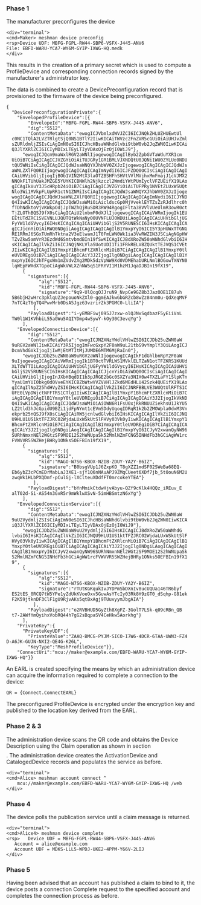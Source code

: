 
### Phase 1

The manufacturer preconfigures the device


~~~~
<div="terminal">
<cmd>Maker> meshman device preconfig
<rsp>Device UDF: MBFG-FGPL-RW44-SBP6-VSFX-J445-ANV6
File: EBFD-WARU-YCA7-WY6M-GYIP-IXWG-HQ.medk
</div>
~~~~

This results in the creation of a primary secret which is used to compute a ProfileDevice
and corresponding connection records signed by the manufacturer's administrator key.

The data is combined to create a DevicePreconfiguration record that is provisioned to
the firmware of the device being preconfigured.

~~~~
{
  "DevicePreconfigurationPrivate":{
    "EnvelopedProfileDevice":[{
        "EnvelopeId":"MBFG-FGPL-RW44-SBP6-VSFX-J445-ANV6",
        "dig":"S512",
        "ContentMetaData":"ewogICJVbmlxdWVJZCI6ICJNQkZHLUZHUEwtUl
  c0NC1TQlA2LVZTRlgtSjQ0NS1BTlY2IiwKICAiTWVzc2FnZVR5cGUiOiAiUHJvZml
  sZURldmljZSIsCiAgImN0eSI6ICJhcHBsaWNhdGlvbi9tbW0vb2JqZWN0IiwKICAi
  Q3JlYXRlZCI6ICIyMDIxLTEyLTIyVDAxOjEzOjI0WiJ9"},
      "ewogICJQcm9maWxlRGV2aWNlIjogewogICAgIlByb2ZpbGVTaWduYXR1cm
  UiOiB7CiAgICAgICJVZGYiOiAiTUJGRy1GR1BMLVJXNDQtU0JQNi1WU0ZYLUo0NDU
  tQU5WNiIsCiAgICAgICJQdWJsaWNQYXJhbWV0ZXJzIjogewogICAgICAgICJQdWJs
  aWNLZXlFQ0RIIjogewogICAgICAgICAgImNydiI6ICJFZDQ0OCIsCiAgICAgICAgI
  CAiUHVibGljIjogIjBOb1VIN2MtX3laOTZBSHFhSHVtVVlMVjhxMmFmajJ1cVJMX2
  NNQkF1TUhUakJMZGE5YUYKICBNWlh2Njkzczl2WmdiYWtPUmIyclVFZUEifX19LAo
  gICAgIkVuY3J5cHRpb24iOiB7CiAgICAgICJVZGYiOiAiTUFPRy1NVEtZLUxWSUQt
  Nlo3Wi1MVkpFLUpRR1ctN1ZNMiIsCiAgICAgICJQdWJsaWNQYXJhbWV0ZXJzIjoge
  wogICAgICAgICJQdWJsaWNLZXlFQ0RIIjogewogICAgICAgICAgImNydiI6ICJYND
  Q4IiwKICAgICAgICAgICJQdWJsaWMiOiAicldscGp0MjVveklEYTZsZzRJdlhrc0h
  fTDhNdktoVjVKWkpOdjJpTWZhQjRuSDR3RW94RgogIFlta3BVVlVUeUlmR3owR0ct
  TjZLOThBQSJ9fX0sCiAgICAiU2lnbmF0dXJlIjogewogICAgICAiVWRmIjogIk1EU
  EEtUTdZRC1SVEVNLUJQUTQtWkNaNy00UVNFLUJOWDUiLAogICAgICAiUHVibGljUG
  FyYW1ldGVycyI6IHsKICAgICAgICAiUHVibGljS2V5RUNESCI6IHsKICAgICAgICA
  gICJjcnYiOiAiRWQ0NDgiLAogICAgICAgICAgIlB1YmxpYyI6ICI5Y3pHUWxTTGNG
  RE1RRmJ6SGxTUmRhTktna2V3eElwamJ1T0FmLWN0Wk1ia3VwRWZIN3JSCiAgNGpHW
  TZvZkw5amVrR3EzdWd6SmtvbmdBIn19fSwKICAgICJBdXRoZW50aWNhdGlvbiI6IH
  sKICAgICAgIlVkZiI6ICJNQjNKLVlaSUotUDI1Ti1FRkRELVBZQUktTEJVQS1CVEt
  JIiwKICAgICAgIlB1YmxpY1BhcmFtZXRlcnMiOiB7CiAgICAgICAgIlB1YmxpY0tl
  eUVDREgiOiB7CiAgICAgICAgICAiY3J2IjogIlg0NDgiLAogICAgICAgICAgIlB1Y
  mxpYyI6ICJhTFgxWm1mZVdvZXg2MDk5dzVpWW9Xd0VDMEhabURLNmlBOGowTXNYN0
  lqWEpFWXdXTGpoCiAgWkVWLXZnNW5qS1FRYVI1M1hzM1JqaDJBIn19fX19",
      {
        "signatures":[{
            "alg":"S512",
            "kid":"MBFG-FGPL-RW44-SBP6-VSFX-J445-ANV6",
            "signature":"9q9-UlQcgOJJruN9_NvpCe9GZ8b3JazOOE1I87uh
  5B6bjH2wHrc3pklqUZJepouoNkZXl0-ggmEAJkwGbGRZcb8wZz84nm0u-QdXeqMVF
  7nTC4zT6gTQ4PwvMrb0DsA5Jgz63vzrirZk3PGMC0-LliIA"}
          ],
        "PayloadDigest":"i-yEMBFiwj095J7zxw-olQJNxSqdbazF5yEiiVnL
  TW0l1W1KVhbiL55aGWu5AQIYDmp4wSywY-kOy30C3evqYg"}
      ],
    "EnvelopedConnectionDevice":[{
        "dig":"S512",
        "ContentMetaData":"ewogICJNZXNzYWdlVHlwZSI6ICJDb25uZWN0aW
  9uRGV2aWNlIiwKICAiY3R5IjogImFwcGxpY2F0aW9uL21tbS9vYmplY3QiLAogICJ
  DcmVhdGVkIjogIjIwMjEtMTItMjJUMDE6MTM6MjRaIn0"},
      "ewogICJDb25uZWN0aW9uRGV2aWNlIjogewogICAgIkF1dGhlbnRpY2F0aW
  9uIjogewogICAgICAiVWRmIjogIk1BT0ctTVRLWS1MVklELTZaN1otTFZKRS1KUUd
  XLTdWTTIiLAogICAgICAiUHVibGljUGFyYW1ldGVycyI6IHsKICAgICAgICAiUHVi
  bGljS2V5RUNESCI6IHsKICAgICAgICAgICJjcnYiOiAiWDQ0OCIsCiAgICAgICAgI
  CAiUHVibGljIjogInJXbHBqdDI1b3pJRGE2bGc0SXZYa3NIX0w4TXZLaFY1SlpKTn
  YyaU1mYUI0bkg0d0VveEYKICBZbWtwVVZVVHlJZkd6MEdHLU42Szk4QUEifX19LAo
  gICAgIlNpZ25hdHVyZSI6IHsKICAgICAgIlVkZiI6ICJNRFBBLVE3WUQtUlRFTS1C
  UFE0LVpDWjctNFFTRS1CTlg1IiwKICAgICAgIlB1YmxpY1BhcmFtZXRlcnMiOiB7C
  iAgICAgICAgIlB1YmxpY0tleUVDREgiOiB7CiAgICAgICAgICAiY3J2IjogIkVkND
  Q4IiwKICAgICAgICAgICJQdWJsaWMiOiAiOWN6R1FsU0xjRkRNUUZiekhsU1JkYU5
  LZ2tld3hJcGpidU9BZi1jdFpNYmt1cEVmSDdyUgogIDRqR1k2b2ZMOWpla0dxM3Vn
  ekprb25nQSJ9fX0sCiAgICAiRW5jcnlwdGlvbiI6IHsKICAgICAgIlVkZiI6ICJNQ
  U9HLU1US1ktTFZJRC02WjdaLUxWSkUtSlFHVy03Vk0yIiwKICAgICAgIlB1YmxpY1
  BhcmFtZXRlcnMiOiB7CiAgICAgICAgIlB1YmxpY0tleUVDREgiOiB7CiAgICAgICA
  gICAiY3J2IjogIlg0NDgiLAogICAgICAgICAgIlB1YmxpYyI6ICJyV2xwanQyNW96
  SURhNmxnNEl2WGtzSF9MOE12S2hWNUpaSk52MmlNZmFCNG5INHdFb3hGCiAgWW1rc
  FVWVVR5SWZHejBHRy1ONks5OEFBIn19fX19",
      {
        "signatures":[{
            "alg":"S512",
            "kid":"MAGO-W7S6-KBOX-NZIB-ZDUY-YA2Y-B6IZ",
            "signature":"B0bsgVUp1J6ZxpKO_T8gXZZ1mdSF02SWeBa68EQ-
  Eb6ybZ3cPCmEDrMabLaJ3XE1-sjY1Q6nNAuAPJ9ZMqCUeet6XDf7jb_5t0ouN6M2U
  zwqWk1HLbPXQDmf-pCulGj-lXClteuXDdfFT0mrcokeYTEA"}
          ],
        "PayloadDigest":"bYnMmikCtdwHjvAbyu-QZf9cKlk4HQQz_iREuv_E
  alT02d-Si-AS54n3GvR5r9mWklwXSvN-5imHBSmtzN6xYg"}
      ],
    "EnvelopedConnectionService":[{
        "dig":"S512",
        "ContentMetaData":"ewogICJNZXNzYWdlVHlwZSI6ICJDb25uZWN0aW
  9uU2VydmljZSIsCiAgImN0eSI6ICJhcHBsaWNhdGlvbi9tbW0vb2JqZWN0IiwKICA
  iQ3JlYXRlZCI6ICIyMDIxLTEyLTIyVDAxOjEzOjI0WiJ9"},
      "ewogICJDb25uZWN0aW9uU2VydmljZSI6IHsKICAgICJBdXRoZW50aWNhdG
  lvbiI6IHsKICAgICAgIlVkZiI6ICJNQU9HLU1US1ktTFZJRC02WjdaLUxWSkUtSlF
  HVy03Vk0yIiwKICAgICAgIlB1YmxpY1BhcmFtZXRlcnMiOiB7CiAgICAgICAgIlB1
  YmxpY0tleUVDREgiOiB7CiAgICAgICAgICAiY3J2IjogIlg0NDgiLAogICAgICAgI
  CAgIlB1YmxpYyI6ICJyV2xwanQyNW96SURhNmxnNEl2WGtzSF9MOE12S2hWNUpaSk
  52MmlNZmFCNG5INHdFb3hGCiAgWW1rcFVWVVR5SWZHejBHRy1ONks5OEFBIn19fX1
  9",
      {
        "signatures":[{
            "alg":"S512",
            "kid":"MAGO-W7S6-KBOX-NZIB-ZDUY-YA2Y-B6IZ",
            "signature":"rTUtKGKqukIvJYDPmSbDXnIv8ucUQUa146TR6byf
  ES2tES_0RCQ7tW5YPe1yZdUkKVoeOxv5GuwAsYTcIy03Rk8H9zGT0_dSqhp-G81ek
  F2K59jtknDF3ClF1gU9RjvAKs5qtBxAgj9TUuvyymJbgAIA"}
          ],
        "PayloadDigest":"o2RVBHUD5GyZth8XgFZ-3GolT7LSk-q09cRBn_QB
  t7-2AWfYmQyihxVobRQ44h7gG2sBqpaSV4CeHkw5Aorkhg"}
      ],
    "PrivateKey":{
      "PrivateKeyUDF":{
        "PrivateValue":"ZAAQ-BMCG-PYJM-SICO-I7W6-4DCR-6TAA-UWN3-FZ4
D-A6JK-GUJN-NXI2-QE4G-K26L",
        "KeyType":"MeshProfileDevice"}},
    "ConnectUri":"mcu://maker@example.com/EBFD-WARU-YCA7-WY6M-GYIP-
IXWG-HQ"}}
~~~~

An EARL is created specifying the means by which an administration device can acquire the
information required to complete a connection to the device:

~~~~
QR = {Connect.ConnectEARL}
~~~~

The preconfigured ProfileDevice is encrypted under the encryption key and published to
the location key derived from the EARL.


### Phase 2 & 3

The administration device scans the QR code and obtains the Device Description using
the Claim operation as shown in section $$$$. The administration device creates the 
ActivationDevice and CatalogedDevice records and populates the service as before.


~~~~
<div="terminal">
<cmd>Alice> meshman account connect ^
    mcu://maker@example.com/EBFD-WARU-YCA7-WY6M-GYIP-IXWG-HQ /web
</div>
~~~~

### Phase 4

The device polls the publication service until a claim message is returned.


~~~~
<div="terminal">
<cmd>Alice4> meshman device complete
<rsp>   Device UDF = MBFG-FGPL-RW44-SBP6-VSFX-J445-ANV6
   Account = alice@example.com
   Account UDF = MDKS-LLL5-WPDJ-UKE2-4PPM-Y66V-2LIJ
</div>
~~~~

### Phase 5

Having been advised that an account has published a claim to bind to it, the device
posts a connection Complete request to the specified account and completes the
connection process as before.

